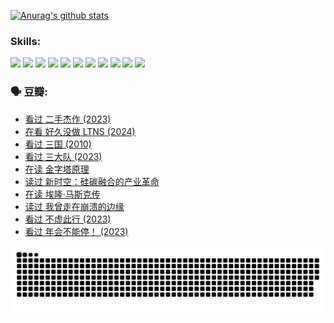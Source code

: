 
[![Anurag's github stats](https://github-readme-stats.vercel.app/api?username=w940853815)](https://github.com/anuraghazra/github-readme-stats)

### Skills:

<code><img height="32" src="https://cdn.jsdelivr.net/npm/simple-icons@v5/icons/python.svg"></code>
<code><img height="32" src="https://cdn.jsdelivr.net/npm/simple-icons@v5/icons/javascript.svg"></code>
<code><img height="32" src="https://cdn.jsdelivr.net/npm/simple-icons@v5/icons/django.svg"></code>
<code><img height="32" src="https://cdn.jsdelivr.net/npm/simple-icons@v5/icons/flask.svg"></code>
<code><img height="32" src="https://cdn.jsdelivr.net/npm/simple-icons@v5/icons/vuetify.svg"></code>
<code><img height="32" src="https://cdn.jsdelivr.net/npm/simple-icons@v5/icons/git.svg"></code>
<code><img height="32" src="https://cdn.jsdelivr.net/npm/simple-icons@v5/icons/docker.svg"></code>
<code><img height="32" src="https://cdn.jsdelivr.net/npm/simple-icons@v5/icons/postgresql.svg"></code>
<code><img height="32" src="https://cdn.jsdelivr.net/npm/simple-icons@v5/icons/elasticsearch.svg"></code>
<code><img height="32" src="https://cdn.jsdelivr.net/npm/simple-icons@v5/icons/macos.svg"></code>
<code><img height="32" src="https://cdn.jsdelivr.net/npm/simple-icons@v5/icons/linux.svg"></code>

### 🗣 豆瓣:

<!-- DOUBAN-ACTIVITIES:START -->
- [看过 二手杰作‎ (2023)](https://www.douban.com/people/136069238/status/4522502716/?_i=08006277)
- [在看 好久没做 LTNS‎ (2024)](https://www.douban.com/people/136069238/status/4521969883/?_i=08006277)
- [看过 三国‎ (2010)](https://www.douban.com/people/136069238/status/4521634661/?_i=08006277)
- [看过 三大队‎ (2023)](https://www.douban.com/people/136069238/status/4510323325/?_i=08006277)
- [在读 金字塔原理](https://www.douban.com/people/136069238/status/4507497587/?_i=08006277)
- [读过 新时空：硅碳融合的产业革命](https://www.douban.com/people/136069238/status/4506659177/?_i=08006277)
- [在读 埃隆·马斯克传](https://www.douban.com/people/136069238/status/4500417190/?_i=08006277)
- [读过 我曾走在崩溃的边缘](https://www.douban.com/people/136069238/status/4500416754/?_i=08006277)
- [看过 不虚此行‎ (2023)](https://www.douban.com/people/136069238/status/4499973052/?_i=08006277)
- [看过 年会不能停！‎ (2023)](https://www.douban.com/people/136069238/status/4498582002/?_i=08006277)
<!-- DOUBAN-ACTIVITIES:END -->


![Snake animation](https://raw.githubusercontent.com/w940853815/w940853815/output/github-contribution-grid-snake.svg)

<!--
**w940853815/w940853815** is a ✨ _special_ ✨ repository because its `README.md` (this file) appears on your GitHub profile.

Here are some ideas to get you started:

- 🔭 I’m currently working on ...
- 🌱 I’m currently learning ...
- 👯 I’m looking to collaborate on ...
- 🤔 I’m looking for help with ...
- 💬 Ask me about ...
- 📫 How to reach me: ...
- 😄 Pronouns: ...
- ⚡ Fun fact: ...
-->

